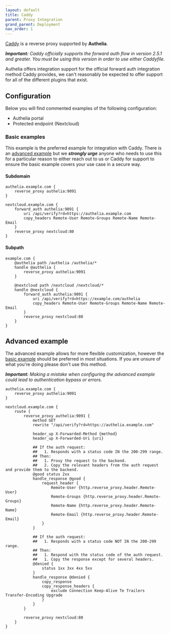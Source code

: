 ```yaml
---
layout: default
title: Caddy
parent: Proxy Integration
grand_parent: Deployment
nav_order: 1
---
```


[Caddy] is a reverse proxy supported by **Authelia**. 

_**Important:** Caddy officially supports the forward auth flow in version 2.5.1 and greater. You must be using this 
version in order to use either Caddyfile._

Authelia offers integration support for the official forward auth integration method Caddy provides, we
can't reasonably be expected to offer support for all of the different plugins that exist.

## Configuration

Below you will find commented examples of the following configuration:

* Authelia portal
* Protected endpoint (Nextcloud)

### Basic examples

This example is the preferred example for integration with Caddy. There is an [advanced example](#advanced-example) but
we _**strongly urge**_ anyone who needs to use this for a particular reason to either reach out to us or Caddy for support
to ensure the basic example covers your use case in a secure way.


#### Subdomain

```Caddyfile
authelia.example.com {
	reverse_proxy authelia:9091
}

nextcloud.example.com {
	forward_auth authelia:9091 {
		uri /api/verify?rd=https://authelia.example.com
		copy_headers Remote-User Remote-Groups Remote-Name Remote-Email
	}
	reverse_proxy nextcloud:80
}
```

#### Subpath

```Caddyfile
example.com {
	@authelia path /authelia /authelia/*
	handle @authelia {
		reverse_proxy authelia:9091
	}
	
	@nextcloud path /nextcloud /nextcloud/*
	handle @nextcloud {
		forward_auth authelia:9091 {
			uri /api/verify?rd=https://example.com/authelia
			copy_headers Remote-User Remote-Groups Remote-Name Remote-Email
		}
		reverse_proxy nextcloud:80
	}
}
```

## Advanced example

The advanced example allows for more flexible customization, however the [basic example](#basic-example) should be
preferred in _most_ situations. If you are unsure of what you're doing please don't use this method.

_**Important:** Making a mistake when configuring the advanced example could lead to authentication bypass or errors._

```Caddyfile
authelia.example.com {
	reverse_proxy authelia:9091
}

nextcloud.example.com {
	route {
		reverse_proxy authelia:9091 {
			method GET
			rewrite "/api/verify?rd=https://authelia.example.com"

			header_up X-Forwarded-Method {method}
			header_up X-Forwarded-Uri {uri}

			## If the auth request:
			##   1. Responds with a status code IN the 200-299 range.
			## Then:
			##   1. Proxy the request to the backend.
			##   2. Copy the relevant headers from the auth request and provide them to the backend.
			@good status 2xx
			handle_response @good {
				request_header {
					Remote-User {http.reverse_proxy.header.Remote-User}
					Remote-Groups {http.reverse_proxy.header.Remote-Groups}
					Remote-Name {http.reverse_proxy.header.Remote-Name}
					Remote-Email {http.reverse_proxy.header.Remote-Email}
				}
			}

			## If the auth request:
			##   1. Responds with a status code NOT IN the 200-299 range.
			## Then:
			##   1. Respond with the status code of the auth request.
			##   1. Copy the response except for several headers.
			@denied {
				status 1xx 3xx 4xx 5xx
			}
			handle_response @denied {
				copy_response
				copy_response_headers {
					exclude Connection Keep-Alive Te Trailers Transfer-Encoding Upgrade
				}
			}
		}

		reverse_proxy nextcloud:80
	}
}
```


[Caddy]: https://caddyserver.com
